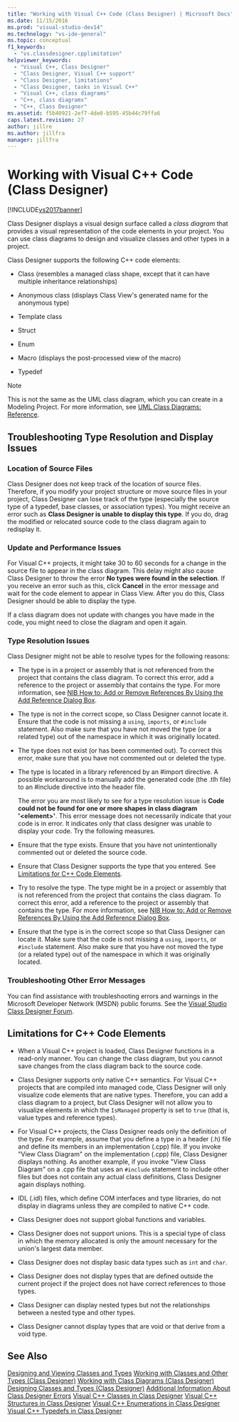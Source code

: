 ```yaml
---
title: "Working with Visual C++ Code (Class Designer) | Microsoft Docs"
ms.date: 11/15/2016
ms.prod: "visual-studio-dev14"
ms.technology: "vs-ide-general"
ms.topic: conceptual
f1_keywords:
  - "vs.classdesigner.cpplimitation"
helpviewer_keywords:
  - "Visual C++, Class Designer"
  - "Class Designer, Visual C++ support"
  - "Class Designer, limitations"
  - "Class Designer, tasks in Visual C++"
  - "Visual C++, class diagrams"
  - "C++, class diagrams"
  - "C++, Class Designer"
ms.assetid: f5b40921-2ef7-4de0-b595-45b44c79ffa6
caps.latest.revision: 27
author: jillre
ms.author: jillfra
manager: jillfra
---
```

# Working with Visual C++ Code (Class Designer)
[!INCLUDE[vs2017banner](../includes/vs2017banner.md)]

Class Designer displays a visual design surface called a *class diagram* that provides a visual representation of the code elements in your project. You can use class diagrams to design and visualize classes and other types in a project.

 Class Designer supports the following C++ code elements:

- Class (resembles a managed class shape, except that it can have multiple inheritance relationships)

- Anonymous class (displays Class View's generated name for the anonymous type)

- Template class

- Struct

- Enum

- Macro (displays the post-processed view of the macro)

- Typedef

> [!NOTE]
> This is not the same as the UML class diagram, which you can create in a Modeling Project. For more information, see [UML Class Diagrams: Reference](../modeling/uml-class-diagrams-reference.md).

## Troubleshooting Type Resolution and Display Issues

### Location of Source Files
 Class Designer does not keep track of the location of source files. Therefore, if you modify your project structure or move source files in your project, Class Designer can lose track of the type (especially the source type of a typedef, base classes, or association types). You might receive an error such as **Class Designer is unable to display this type**. If you do, drag the modified or relocated source code to the class diagram again to redisplay it.

### Update and Performance Issues
 For Visual C++ projects, it might take 30 to 60 seconds for a change in the source file to appear in the class diagram. This delay might also cause Class Designer to throw the error **No types were found in the selection**. If you receive an error such as this, click **Cancel** in the error message and wait for the code element to appear in Class View. After you do this, Class Designer should be able to display the type.

 If a class diagram does not update with changes you have made in the code, you might need to close the diagram and open it again.

### Type Resolution Issues
 Class Designer might not be able to resolve types for the following reasons:

- The type is in a project or assembly that is not referenced from the project that contains the class diagram. To correct this error, add a reference to the project or assembly that contains the type. For more information, see [NIB How to: Add or Remove References By Using the Add Reference Dialog Box](https://msdn.microsoft.com/3bd75d61-f00c-47c0-86a2-dd1f20e231c9).

- The type is not in the correct scope, so Class Designer cannot locate it. Ensure that the code is not missing a `using`, `imports`, or `#include` statement. Also make sure that you have not moved the type (or a related type) out of the namespace in which it was originally located.

- The type does not exist (or has been commented out). To correct this error, make sure that you have not commented out or deleted the type.

- The type is located in a library referenced by an #import directive. A possible workaround is to manually add the generated code (the .tlh file) to an #include directive into the header file.

  The error you are most likely to see for a type resolution issue is **Code could not be found for one or more shapes in class diagram '\<element>'**. This error message does not necessarily indicate that your code is in error. It indicates only that class designer was unable to display your code. Try the following measures.

- Ensure that the type exists. Ensure that you have not unintentionally commented out or deleted the source code.

- Ensure that Class Designer supports the type that you entered. See [Limitations for C++ Code Elements](#limitations).

- Try to resolve the type. The type might be in a project or assembly that is not referenced from the project that contains the class diagram. To correct this error, add a reference to the project or assembly that contains the type. For more information, see [NIB How to: Add or Remove References By Using the Add Reference Dialog Box](https://msdn.microsoft.com/3bd75d61-f00c-47c0-86a2-dd1f20e231c9).

- Ensure that the type is in the correct scope so that Class Designer can locate it. Make sure that the code is not missing a `using`, `imports`, or `#include` statement. Also make sure that you have not moved the type (or a related type) out of the namespace in which it was originally located.

### Troubleshooting Other Error Messages
 You can find assistance with troubleshooting errors and warnings in the Microsoft Developer Network (MSDN) public forums. See the [Visual Studio Class Designer Forum](http://go.microsoft.com/fwlink/?linkid=160754).

## <a name="limitations"></a> Limitations for C++ Code Elements

- When a Visual C++ project is loaded, Class Designer functions in a read-only manner. You can change the class diagram, but you cannot save changes from the class diagram back to the source code.

- Class Designer supports only native C++ semantics. For Visual C++ projects that are compiled into managed code, Class Designer will only visualize code elements that are native types. Therefore, you can add a class diagram to a project, but Class Designer will not allow you to visualize elements in which the `IsManaged` property is set to `true` (that is, value types and reference types).

- For Visual C++ projects, the Class Designer reads only the definition of the type. For example, assume that you define a type in a header (.h) file and define its members in an implementation (.cpp) file. If you invoke "View Class Diagram" on the implementation (.cpp) file, Class Designer displays nothing. As another example, if you invoke "View Class Diagram" on a .cpp file that uses an `#include` statement to include other files but does not contain any actual class definitions, Class Designer again displays nothing.

- IDL (.idl) files, which define COM interfaces and type libraries, do not display in diagrams unless they are compiled to native C++ code.

- Class Designer does not support global functions and variables.

- Class Designer does not support unions. This is a special type of class in which the memory allocated is only the amount necessary for the union's largest data member.

- Class Designer does not display basic data types such as `int` and `char`.

- Class Designer does not display types that are defined outside the current project if the project does not have correct references to those types.

- Class Designer can display nested types but not the relationships between a nested type and other types.

- Class Designer cannot display types that are void or that derive from a void type.

## See Also
 [Designing and Viewing Classes and Types](../ide/designing-and-viewing-classes-and-types.md)
 [Working with Classes and Other Types (Class Designer)](../ide/working-with-classes-and-other-types-class-designer.md)
 [Working with Class Diagrams (Class Designer)](../ide/working-with-class-diagrams-class-designer.md)
 [Designing Classes and Types (Class Designer)](../ide/designing-classes-and-types-class-designer.md)
 [Additional Information About Class Designer Errors](../ide/additional-information-about-class-designer-errors.md)
 [Visual C++ Classes in Class Designer](../ide/visual-cpp-classes-in-class-designer.md)
 [Visual C++ Structures in Class Designer](../ide/visual-cpp-structures-in-class-designer.md)
 [Visual C++ Enumerations in Class Designer](../ide/visual-cpp-enumerations-in-class-designer.md)
 [Visual C++ Typedefs in Class Designer](../ide/visual-cpp-typedefs-in-class-designer.md)
